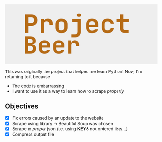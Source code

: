 ![](banner.png)

This was originally the project that helped me learn Python!
Now, I'm returning to it because
  
* The code is embarrassing
* I want to use it as a way to learn how to scrape *properly*

## Objectives

- [X] Fix errors caused by an update to the website
- [X] Scrape using library -> Beautiful Soup was chosen
- [X] Scrape to *proper* json (i.e. using **KEYS** not ordered lists...)
- [X] Compress output file
